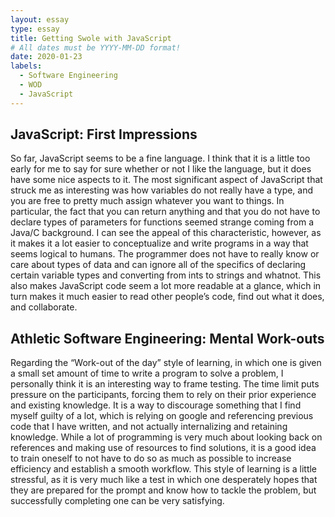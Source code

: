 ```yaml
---
layout: essay
type: essay
title: Getting Swole with JavaScript
# All dates must be YYYY-MM-DD format!
date: 2020-01-23
labels:
  - Software Engineering
  - WOD
  - JavaScript
---
```


## JavaScript: First Impressions
So far, JavaScript seems to be a fine language. I think that it is a little too early for me to say for sure whether or not I like the language, but it does have some nice aspects to it. The most significant aspect of JavaScript that struck me as interesting was how variables do not really have a type, and you are free to pretty much assign whatever you want to things. In particular, the fact that you can return anything and that you do not have to declare types of parameters for functions seemed strange coming from a Java/C background. I can see the appeal of this characteristic, however, as it makes it a lot easier to conceptualize and write programs in a way that seems logical to humans. The programmer does not have to really know or care about types of data and can ignore all of the specifics of declaring certain variable types and converting from ints to strings and whatnot. This also makes JavaScript code seem a lot more readable at a glance, which in turn makes it much easier to read other people’s code, find out what it does, and collaborate. 

## Athletic Software Engineering: Mental Work-outs
Regarding the “Work-out of the day” style of learning, in which one is given a small set amount of time to write a program to solve a problem, I personally think it is an interesting way to frame testing. The time limit puts pressure on the participants, forcing them to rely on their prior experience and existing knowledge. It is a way to discourage something that I find myself guilty of a lot, which is relying on google and referencing previous code that I have written, and not actually internalizing and retaining knowledge. While a lot of programming is very much about looking back on references and making use of resources to find solutions, it is a good idea to train oneself to not have to do so as much as possible to increase efficiency and establish a smooth workflow. This style of learning is a little stressful, as it is very much like a test in which one desperately hopes that they are prepared for the prompt and know how to tackle the problem, but successfully completing one can be very satisfying.
